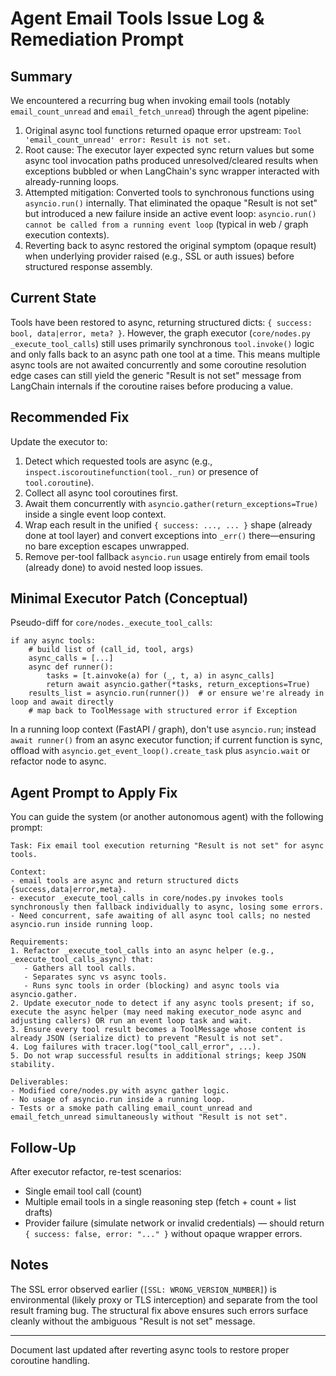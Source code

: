 # Agent Email Tools Issue Log & Remediation Prompt

## Summary

We encountered a recurring bug when invoking email tools (notably `email_count_unread` and `email_fetch_unread`) through the agent pipeline:

1. Original async tool functions returned opaque error upstream: `Tool 'email_count_unread' error: Result is not set.`
2. Root cause: The executor layer expected sync return values but some async tool invocation paths produced unresolved/cleared results when exceptions bubbled or when LangChain's sync wrapper interacted with already-running loops.
3. Attempted mitigation: Converted tools to synchronous functions using `asyncio.run()` internally. That eliminated the opaque "Result is not set" but introduced a new failure inside an active event loop: `asyncio.run() cannot be called from a running event loop` (typical in web / graph execution contexts).
4. Reverting back to async restored the original symptom (opaque result) when underlying provider raised (e.g., SSL or auth issues) before structured response assembly.

## Current State

Tools have been restored to async, returning structured dicts: `{ success: bool, data|error, meta? }`.
However, the graph executor (`core/nodes.py` `_execute_tool_calls`) still uses primarily synchronous `tool.invoke()` logic and only falls back to an async path one tool at a time. This means multiple async tools are not awaited concurrently and some coroutine resolution edge cases can still yield the generic "Result is not set" message from LangChain internals if the coroutine raises before producing a value.

## Recommended Fix

Update the executor to:
1. Detect which requested tools are async (e.g., `inspect.iscoroutinefunction(tool._run)` or presence of `tool.coroutine`).
2. Collect all async tool coroutines first.
3. Await them concurrently with `asyncio.gather(return_exceptions=True)` inside a single event loop context.
4. Wrap each result in the unified `{ success: ..., ... }` shape (already done at tool layer) and convert exceptions into `_err()` there—ensuring no bare exception escapes unwrapped.
5. Remove per-tool fallback `asyncio.run` usage entirely from email tools (already done) to avoid nested loop issues.

## Minimal Executor Patch (Conceptual)

Pseudo-diff for `core/nodes._execute_tool_calls`:
```
if any async tools:
	# build list of (call_id, tool, args)
	async_calls = [...]
	async def runner():
		tasks = [t.ainvoke(a) for (_, t, a) in async_calls]
		return await asyncio.gather(*tasks, return_exceptions=True)
	results_list = asyncio.run(runner())  # or ensure we're already in loop and await directly
	# map back to ToolMessage with structured error if Exception
```
In a running loop context (FastAPI / graph), don't use `asyncio.run`; instead `await runner()` from an async executor function; if current function is sync, offload with `asyncio.get_event_loop().create_task` plus `asyncio.wait` or refactor node to async.

## Agent Prompt to Apply Fix

You can guide the system (or another autonomous agent) with the following prompt:

```
Task: Fix email tool execution returning "Result is not set" for async tools.

Context:
- email tools are async and return structured dicts {success,data|error,meta}.
- executor _execute_tool_calls in core/nodes.py invokes tools synchronously then fallback individually to async, losing some errors.
- Need concurrent, safe awaiting of all async tool calls; no nested asyncio.run inside running loop.

Requirements:
1. Refactor _execute_tool_calls into an async helper (e.g., _execute_tool_calls_async) that:
   - Gathers all tool calls.
   - Separates sync vs async tools.
   - Runs sync tools in order (blocking) and async tools via asyncio.gather.
2. Update executor_node to detect if any async tools present; if so, execute the async helper (may need making executor_node async and adjusting callers) OR run an event loop task and wait.
3. Ensure every tool result becomes a ToolMessage whose content is already JSON (serialize dict) to prevent "Result is not set".
4. Log failures with tracer.log("tool_call_error", ...).
5. Do not wrap successful results in additional strings; keep JSON stability.

Deliverables:
- Modified core/nodes.py with async gather logic.
- No usage of asyncio.run inside a running loop.
- Tests or a smoke path calling email_count_unread and email_fetch_unread simultaneously without "Result is not set".
```

## Follow-Up

After executor refactor, re-test scenarios:
- Single email tool call (count)
- Multiple email tools in a single reasoning step (fetch + count + list drafts)
- Provider failure (simulate network or invalid credentials) — should return `{ success: false, error: "..." }` without opaque wrapper errors.

## Notes

The SSL error observed earlier (`[SSL: WRONG_VERSION_NUMBER]`) is environmental (likely proxy or TLS interception) and separate from the tool result framing bug. The structural fix above ensures such errors surface cleanly without the ambiguous "Result is not set" message.

---
Document last updated after reverting async tools to restore proper coroutine handling.

